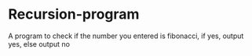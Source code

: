 # Recursion-program
A program to check if the number you entered is fibonacci, if yes, output yes, else output no
